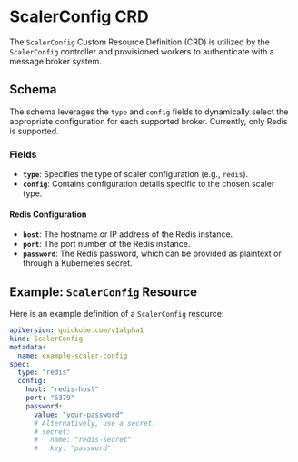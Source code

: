 # ScalerConfig CRD

The `ScalerConfig` Custom Resource Definition (CRD) is utilized by the `ScalerConfig` controller and provisioned workers to authenticate with a message broker system.

## Schema
The schema leverages the `type` and `config` fields to dynamically select the appropriate configuration for each supported broker. Currently, only Redis is supported.

### Fields

- **`type`**: Specifies the type of scaler configuration (e.g., `redis`).
- **`config`**: Contains configuration details specific to the chosen scaler type.

#### Redis Configuration
- **`host`**: The hostname or IP address of the Redis instance.
- **`port`**: The port number of the Redis instance.
- **`password`**: The Redis password, which can be provided as plaintext or through a Kubernetes secret.

## Example: `ScalerConfig` Resource

Here is an example definition of a `ScalerConfig` resource:

```yaml
apiVersion: quickube.com/v1alpha1
kind: ScalerConfig
metadata:
  name: example-scaler-config
spec:
  type: "redis"
  config:
    host: "redis-host"
    port: "6379"
    password:
      value: "your-password"
      # Alternatively, use a secret:
      # secret:
      #   name: "redis-secret"
      #   key: "password"
```